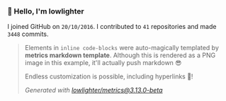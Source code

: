 ### 👋 Hello, I'm lowlighter

I joined GitHub on `20/10/2016`.
I contributed to `41` repositories and made `3448` commits.

> Elements in `inline code-blocks` were auto-magically templated by **metrics markdown template**.
> Although this is rendered as a PNG image in this example, it'll actually push markdown 😎
>
> Endless customization is possible, including hyperlinks 🎉!
>
> *Generated with [lowlighter/metrics@3.13.0-beta](https://github.com/lowlighter/metrics)*
